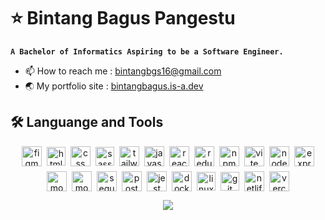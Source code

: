# ⭐ Bintang Bagus Pangestu
**`A Bachelor of Informatics Aspiring to be a Software Engineer.`**  

* 📫 How to reach me : bintangbgs16@gmail.com
* 🌏 My portfolio site : [bintangbagus.is-a.dev](https://bintangbagus.is-a.dev)

## 🛠️ Languange and Tools
<div align="center">
    
<div align="center" style="display: flex; align-items: center; justify-content: center; flex-wrap: wrap; gap: 0.5rem;">
    <img src="https://img.shields.io/badge/figma-%234A4A4A.svg?style=for-the-badge&logo=figma&logoColor=white" height="32" alt="figma logo"  />
    <img src="https://img.shields.io/badge/html5-%23E34F26.svg?style=for-the-badge&logo=html5&logoColor=white" height="30" alt="html logo"  />
    <img src="https://img.shields.io/badge/css3-%231572B6.svg?style=for-the-badge&logo=css3&logoColor=white" height="32" alt="css logo"  />
    <img src="https://img.shields.io/badge/SASS-hotpink.svg?style=for-the-badge&logo=SASS&logoColor=white" height="30" alt="sass logo"  />
    <img src="https://img.shields.io/badge/tailwindcss-%2338B2AC.svg?style=for-the-badge&logo=tailwind-css&logoColor=white" height="32" alt="tailwind logo"  />
    <img src="https://img.shields.io/badge/JavaScript-323330?style=for-the-badge&logo=javascript&logoColor=F7DF1E" height="32" alt="javascript logo"  />
    <img src="https://img.shields.io/badge/React-20232A?style=for-the-badge&logo=react&logoColor=61DAFB" height="32" alt="react logo"  />
    <img src="https://img.shields.io/badge/redux-%23593d88.svg?style=for-the-badge&logo=redux&logoColor=white" height="32" alt="redux logo"  />
    <img src="https://img.shields.io/badge/NPM-%23CB3837.svg?style=for-the-badge&logo=npm&logoColor=white" height="32" alt="npm logo"  />
    <img src="https://img.shields.io/badge/vite-%23646CFF.svg?style=for-the-badge&logo=vite&logoColor=white" height="32" alt="vite logo"  />
    <img src="https://img.shields.io/badge/Node.js-339933?style=for-the-badge&logo=nodedotjs&logoColor=white" height="32" alt="node logo"  />
    <img src="https://img.shields.io/badge/express.js-%23404d59.svg?style=for-the-badge&logo=express&logoColor=%2361DAFB" height="32" alt="express logo"  />
    <img src="https://img.shields.io/badge/Mongoose-880000?style=for-the-badge&logo=mongoose&logoColor=white" height="32" alt="mongoose logo"  />
    <img src="https://img.shields.io/badge/MongoDB-%234ea94b.svg?style=for-the-badge&logo=mongodb&logoColor=white" height="32" alt="mongodb logo"  />
    <img src="https://img.shields.io/badge/Sequelize-52B0E7?style=for-the-badge&logo=Sequelize&logoColor=white" height="32" alt="sequelize logo"  />
    <img src="https://img.shields.io/badge/postgres-%23316192.svg?style=for-the-badge&logo=postgresql&logoColor=white" height="32" alt="postgres logo"  />
    <img src="https://img.shields.io/badge/Jest-9B30FF?style=for-the-badge&logo=jest&logoColor=white" height="32" alt="jest logo"  />
    <img src="https://img.shields.io/badge/Docker-2496ED?style=for-the-badge&logo=docker&logoColor=white" height="32" alt="docker logo"  />
    <img src="https://img.shields.io/badge/Linux-FFD700?style=for-the-badge&logo=linux&logoColor=black" height="30" alt="linux logo"  />
    <img src="https://img.shields.io/badge/Git-FF4500?style=for-the-badge&logo=git&logoColor=white" height="30" alt="git logo"  />
    <img src="https://img.shields.io/badge/netlify-%23000000.svg?style=for-the-badge&logo=netlify&logoColor=#00C7B7" height="32" alt="netlify logo"  />
    <img src="https://img.shields.io/badge/vercel-%23000000.svg?style=for-the-badge&logo=vercel&logoColor=white" height="32" alt="vercel logo"  />
</div>

</div>
<p align="center">
    <img src="https://nirzak-streak-stats.vercel.app/?user=bntngbgs&theme=shadow_green&hide_border=true"/>
</p>
